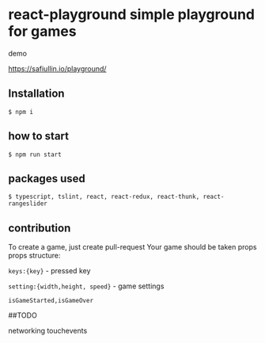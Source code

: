 # react-playground simple playground for games
demo 

https://safiullin.io/playground/

## Installation
`$ npm i`

## how to start
`$ npm run start` 

## packages used
`$ typescript, tslint, react, react-redux, react-thunk, react-rangeslider ` 

## contribution
To create a game, just create pull-request
Your game should be taken props
props structure:

`keys:{key}` - pressed key

`setting:{width,height, speed}` - game settings

`isGameStarted,isGameOver`

##TODO

networking
touchevents